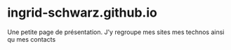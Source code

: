 # ingrid-schwarz.github.io

Une petite page de présentation.
J'y regroupe mes sites mes technos ainsi qu mes contacts
